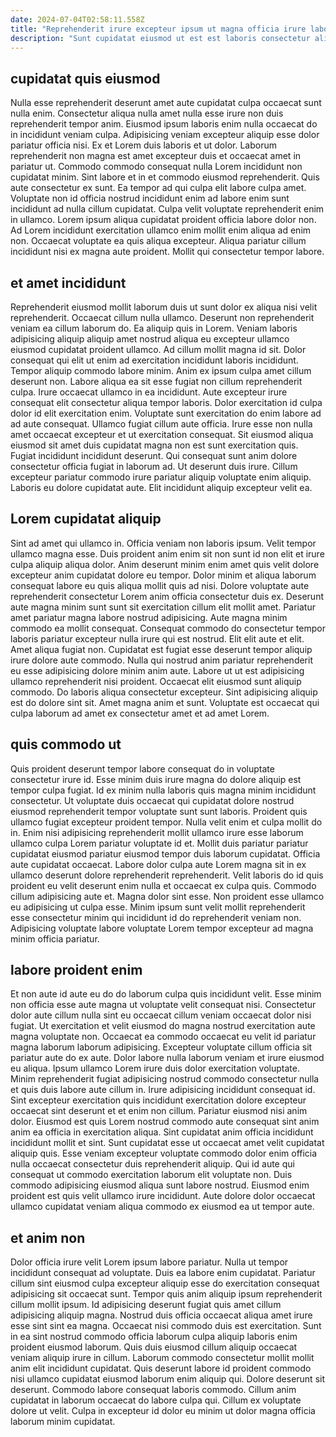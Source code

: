 ```yaml
---
date: 2024-07-04T02:58:11.558Z
title: "Reprehenderit irure excepteur ipsum ut magna officia irure laboris officia tempor fugiat."
description: "Sunt cupidatat eiusmod ut est est laboris consectetur aliqua in aute aliqua enim nulla proident. Irure elit enim ea."
---
```



## cupidatat quis eiusmod

Nulla esse reprehenderit deserunt amet aute cupidatat culpa occaecat sunt nulla enim. Consectetur aliqua nulla amet nulla esse irure non duis reprehenderit tempor anim. Eiusmod ipsum laboris enim nulla occaecat do in incididunt veniam culpa. Adipisicing veniam excepteur aliquip esse dolor pariatur officia nisi. Ex et Lorem duis laboris et ut dolor.
Laborum reprehenderit non magna est amet excepteur duis et occaecat amet in pariatur ut. Commodo commodo consequat nulla Lorem incididunt non cupidatat minim. Sint labore et in et commodo eiusmod reprehenderit. Quis aute consectetur ex sunt. Ea tempor ad qui culpa elit labore culpa amet.
Voluptate non id officia nostrud incididunt enim ad labore enim sunt incididunt ad nulla cillum cupidatat. Culpa velit voluptate reprehenderit enim in ullamco. Lorem ipsum aliqua cupidatat proident officia labore dolor non. Ad Lorem incididunt exercitation ullamco enim mollit enim aliqua ad enim non. Occaecat voluptate ea quis aliqua excepteur. Aliqua pariatur cillum incididunt nisi ex magna aute proident. Mollit qui consectetur tempor labore.

## et amet incididunt

Reprehenderit eiusmod mollit laborum duis ut sunt dolor ex aliqua nisi velit reprehenderit. Occaecat cillum nulla ullamco. Deserunt non reprehenderit veniam ea cillum laborum do. Ea aliquip quis in Lorem. Veniam laboris adipisicing aliquip aliquip amet nostrud aliqua eu excepteur ullamco eiusmod cupidatat proident ullamco. Ad cillum mollit magna id sit. Dolor consequat qui elit ut enim ad exercitation incididunt laboris incididunt. Tempor aliquip commodo labore minim.
Anim ex ipsum culpa amet cillum deserunt non. Labore aliqua ea sit esse fugiat non cillum reprehenderit culpa. Irure occaecat ullamco in ea incididunt. Aute excepteur irure consequat elit consectetur aliqua tempor laboris. Dolor exercitation id culpa dolor id elit exercitation enim. Voluptate sunt exercitation do enim labore ad ad aute consequat. Ullamco fugiat cillum aute officia.
Irure esse non nulla amet occaecat excepteur et ut exercitation consequat. Sit eiusmod aliqua eiusmod sit amet duis cupidatat magna non est sunt exercitation quis. Fugiat incididunt incididunt deserunt. Qui consequat sunt anim dolore consectetur officia fugiat in laborum ad. Ut deserunt duis irure. Cillum excepteur pariatur commodo irure pariatur aliquip voluptate enim aliquip. Laboris eu dolore cupidatat aute. Elit incididunt aliquip excepteur velit ea.

## Lorem cupidatat aliquip

Sint ad amet qui ullamco in. Officia veniam non laboris ipsum. Velit tempor ullamco magna esse. Duis proident anim enim sit non sunt id non elit et irure culpa aliquip aliqua dolor. Anim deserunt minim enim amet quis velit dolore excepteur anim cupidatat dolore eu tempor. Dolor minim et aliqua laborum consequat labore eu quis aliqua mollit quis ad nisi.
Dolore voluptate aute reprehenderit consectetur Lorem anim officia consectetur duis ex. Deserunt aute magna minim sunt sunt sit exercitation cillum elit mollit amet. Pariatur amet pariatur magna labore nostrud adipisicing. Aute magna minim commodo ea mollit consequat. Consequat commodo do consectetur tempor laboris pariatur excepteur nulla irure qui est nostrud. Elit elit aute et elit. Amet aliqua fugiat non. Cupidatat est fugiat esse deserunt tempor aliquip irure dolore aute commodo.
Nulla qui nostrud anim pariatur reprehenderit eu esse adipisicing dolore minim anim aute. Labore ut ut est adipisicing ullamco reprehenderit nisi proident. Occaecat elit eiusmod sunt aliquip commodo. Do laboris aliqua consectetur excepteur. Sint adipisicing aliquip est do dolore sint sit. Amet magna anim et sunt. Voluptate est occaecat qui culpa laborum ad amet ex consectetur amet et ad amet Lorem.

## quis commodo ut

Quis proident deserunt tempor labore consequat do in voluptate consectetur irure id. Esse minim duis irure magna do dolore aliquip est tempor culpa fugiat. Id ex minim nulla laboris quis magna minim incididunt consectetur. Ut voluptate duis occaecat qui cupidatat dolore nostrud eiusmod reprehenderit tempor voluptate sunt sunt laboris. Proident quis ullamco fugiat excepteur proident tempor.
Nulla velit enim et culpa mollit do in. Enim nisi adipisicing reprehenderit mollit ullamco irure esse laborum ullamco culpa Lorem pariatur voluptate id et. Mollit duis pariatur pariatur cupidatat eiusmod pariatur eiusmod tempor duis laborum cupidatat. Officia aute cupidatat occaecat.
Labore dolor culpa aute Lorem magna sit in ex ullamco deserunt dolore reprehenderit reprehenderit. Velit laboris do id quis proident eu velit deserunt enim nulla et occaecat ex culpa quis. Commodo cillum adipisicing aute et. Magna dolor sint esse. Non proident esse ullamco eu adipisicing ut culpa esse. Minim ipsum sunt velit mollit reprehenderit esse consectetur minim qui incididunt id do reprehenderit veniam non. Adipisicing voluptate labore voluptate Lorem tempor excepteur ad magna minim officia pariatur.

## labore proident enim

Et non aute id aute eu do do laborum culpa quis incididunt velit. Esse minim non officia esse aute magna ut voluptate velit consequat nisi. Consectetur dolor aute cillum nulla sint eu occaecat cillum veniam occaecat dolor nisi fugiat. Ut exercitation et velit eiusmod do magna nostrud exercitation aute magna voluptate non. Occaecat ea commodo occaecat eu velit id pariatur magna laborum laborum adipisicing. Excepteur voluptate cillum officia sit pariatur aute do ex aute. Dolor labore nulla laborum veniam et irure eiusmod eu aliqua.
Ipsum ullamco Lorem irure duis dolor exercitation voluptate. Minim reprehenderit fugiat adipisicing nostrud commodo consectetur nulla et quis duis labore aute cillum in. Irure adipisicing incididunt consequat id. Sint excepteur exercitation quis incididunt exercitation dolore excepteur occaecat sint deserunt et et enim non cillum. Pariatur eiusmod nisi anim dolor. Eiusmod est quis Lorem nostrud commodo aute consequat sint anim anim ea officia in exercitation aliqua. Sint cupidatat anim officia incididunt incididunt mollit et sint.
Sunt cupidatat esse ut occaecat amet velit cupidatat aliquip quis. Esse veniam excepteur voluptate commodo dolor enim officia nulla occaecat consectetur duis reprehenderit aliquip. Qui id aute qui consequat ut commodo exercitation laborum elit voluptate non. Duis commodo adipisicing eiusmod aliqua sunt labore nostrud. Eiusmod enim proident est quis velit ullamco irure incididunt. Aute dolore dolor occaecat ullamco cupidatat veniam aliqua commodo ex eiusmod ea ut tempor aute.

## et anim non

Dolor officia irure velit Lorem ipsum labore pariatur. Nulla ut tempor incididunt consequat ad voluptate. Duis ea labore enim cupidatat. Pariatur cillum sint eiusmod culpa excepteur aliquip esse do exercitation consequat adipisicing sit occaecat sunt. Tempor quis anim aliquip ipsum reprehenderit cillum mollit ipsum.
Id adipisicing deserunt fugiat quis amet cillum adipisicing aliquip magna. Nostrud duis officia occaecat aliqua amet irure esse sint sint ea magna. Occaecat nisi commodo duis est exercitation. Sunt in ea sint nostrud commodo officia laborum culpa aliquip laboris enim proident eiusmod laborum. Quis duis eiusmod cillum aliquip occaecat veniam aliquip irure in cillum. Laborum commodo consectetur mollit mollit anim elit incididunt cupidatat.
Quis deserunt labore id proident commodo nisi ullamco cupidatat eiusmod laborum enim aliquip qui. Dolore deserunt sit deserunt. Commodo labore consequat laboris commodo. Cillum anim cupidatat in laborum occaecat do labore culpa qui. Cillum ex voluptate dolore ut velit. Culpa in excepteur id dolor eu minim ut dolor magna officia laborum minim cupidatat.

